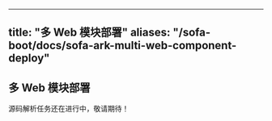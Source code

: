
---
title: "多 Web 模块部署"
aliases: "/sofa-boot/docs/sofa-ark-multi-web-component-deploy"
---

## 多 Web 模块部署

源码解析任务还在进行中，敬请期待！
